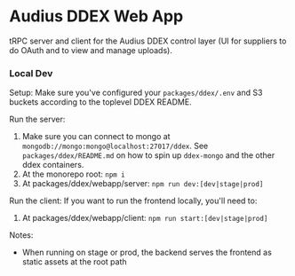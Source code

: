 # Audius DDEX Web App

tRPC server and client for the Audius DDEX control layer (UI for suppliers to do OAuth and to view and manage uploads).

### Local Dev
Setup:
Make sure you've configured your `packages/ddex/.env` and S3 buckets according to the toplevel DDEX README.

Run the server:
1. Make sure you can connect to mongo at `mongodb://mongo:mongo@localhost:27017/ddex`. See `packages/ddex/README.md` on how to spin up `ddex-mongo` and the other ddex containers.
2. At the monorepo root: `npm i`
3. At packages/ddex/webapp/server: `npm run dev:[dev|stage|prod]`

Run the client:
If you want to run the frontend locally, you'll need to:
1. At packages/ddex/webapp/client: `npm run start:[dev|stage|prod]`

Notes:
* When running on stage or prod, the backend serves the frontend as static assets at the root path

